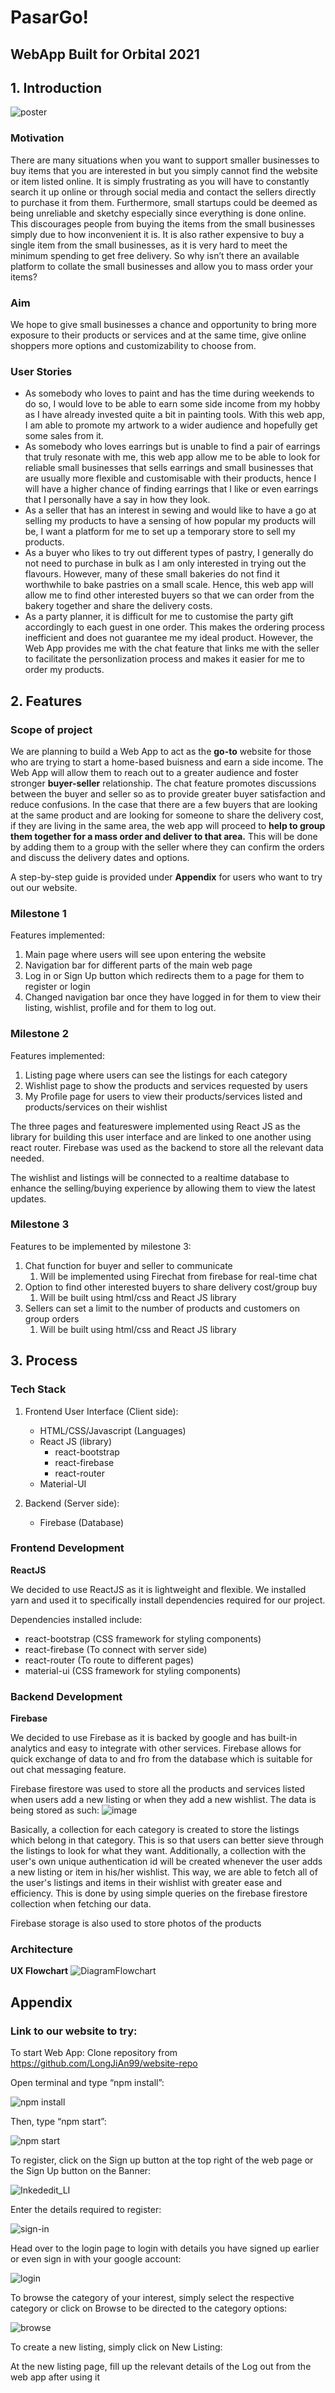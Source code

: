 # PasarGo!

## WebApp Built for Orbital 2021

## 1. Introduction
![poster](https://user-images.githubusercontent.com/77440060/119792654-70ea9f00-bf08-11eb-9ea9-bf3b7abe5b34.jpg)

### Motivation

There are many situations when you want to support smaller businesses to buy items that you are interested in but you simply cannot find the website or item listed online. It is simply frustrating as you will have to constantly search it up online or through social media and contact the sellers directly to purchase it from them. Furthermore, small startups could be deemed as being unreliable and sketchy especially since everything is done online. This discourages people from buying the items from the small businesses simply due to how inconvenient it is. It is also rather expensive to buy a single item from the small businesses, as it is very hard to meet the minimum spending to get free delivery. So why isn’t there an available platform to collate the small businesses and allow you to mass order your items?

### Aim

We hope to give small businesses a chance and opportunity to bring more exposure to their products or services and at the same time, give online shoppers more options and customizability to choose from.

### User Stories

- As somebody who loves to paint and has the time during weekends to do so, I would love to be able to earn some side income from my hobby as I have already invested quite a bit in painting tools. With this web app, I am able to promote my artwork to a wider audience and hopefully get some sales from it.
- As somebody who loves earrings but is unable to find a pair of earrings that truly resonate with me, this web app allow me to be able to look for reliable small businesses that sells earrings and small businesses that are usually more flexible and customisable with their products, hence I will have a higher chance of finding earrings that I like or even earrings that I personally have a say in how they look.
- As a seller that has an interest in sewing and would like to have a go at selling my products to have a sensing of how popular my products will be, I want a platform for me to set up a temporary store to sell my products.
- As a buyer who likes to try out different types of pastry, I generally do not need to purchase in bulk as I am only interested in trying out the flavours. However, many of these small bakeries do not find it worthwhile to bake pastries on a small scale. Hence, this web app will allow me to find other interested buyers so that we can order from the bakery together and share the delivery costs.
- As a party planner, it is difficult for me to customise the party gift accordingly to each guest in one order. This makes the ordering process inefficient and does not guarantee me my ideal product. However, the Web App provides me with the chat feature that links me with the seller to facilitate the personlization process and makes it easier for me to order my products.

## 2. Features

### Scope of project

We are planning to build a Web App to act as the **go-to** website for those who are trying to start a home-based buisness and earn a side income. The Web App will allow them to reach out to a greater audience and foster stronger **buyer-seller** relationship. The chat feature promotes discussions between the buyer and seller so as to provide greater buyer satisfaction and reduce confusions. In the case that there are a few buyers that are looking at the same product and are looking for someone to share the delivery cost, if they are living in the same area, the web app will proceed to **help to group them together for a mass order and deliver to that area.** This will be done by adding them to a group with the seller where they can confirm the orders and discuss the delivery dates and options.

A step-by-step guide is provided under **Appendix** for users who want to try out our website.

### Milestone 1

Features implemented:

1. Main page where users will see upon entering the website 
2. Navigation bar for different parts of the main web page
3. Log in or Sign Up button which redirects them to a page for them to register or login 
4. Changed navigation bar once they have logged in for them to view their listing, wishlist, profile and for them to log out. 

### Milestone 2

Features implemented:

1. Listing page where users can see the listings for each category 
2. Wishlist page to show the products and services requested by users 
3. My Profile page for users to view their products/services listed and products/services on their wishlist 

The three pages and featureswere implemented using React JS as the library for building this user interface and are linked to one another using react router. Firebase was used as the backend to store all the relevant data needed.

The wishlist and listings will be connected to a realtime database to enhance the selling/buying experience by allowing them to view the latest updates.

### Milestone 3

Features to be implemented by milestone 3:

1. Chat function for buyer and seller to communicate
    1. Will be implemented using Firechat from firebase for real-time chat
2. Option to find other interested buyers to share delivery cost/group buy
    1. Will be built using html/css and React JS library
3. Sellers can set a limit to the number of products and customers on group orders
    1. Will be built using html/css and React JS library


## 3. Process 

### Tech Stack

1. Frontend User Interface (Client side):
    - HTML/CSS/Javascript (Languages)
    - React JS (library)
        - react-bootstrap
        - react-firebase
        - react-router
    - Material-UI

2. Backend (Server side):
    - Firebase (Database)


### Frontend Development

**ReactJS**

We decided to use ReactJS as it is lightweight and flexible. We installed yarn and used it to specifically install dependencies required for our project.

Dependencies installed include:
- react-bootstrap (CSS framework for styling components)
- react-firebase (To connect with server side)
- react-router (To route to different pages)
- material-ui (CSS framework for styling components)

### Backend Development

**Firebase**

We decided to use Firebase as it is backed by google and has built-in analytics and easy to integrate with other services. Firebase allows for quick exchange of data to and fro from the database which is suitable for out chat messaging feature.

Firebase firestore was used to store all the products and services listed when users add a new listing or when they add a new wishlist. The data is being stored as such:
![image](https://user-images.githubusercontent.com/77440060/123447771-cf409580-d60c-11eb-910e-323f868fd991.png)

Basically, a collection for each category is created to store the listings which belong in that category. This is so that users can better sieve through the listings to look for what they want. Additionally, a collection with the user's own unique authentication id will be created whenever the user adds a new listing or item in his/her wishlist. This way, we are able to fetch all of the user's listings and items in their wishlist with greater ease and efficiency. This is done by using simple queries on the firebase firestore collection when fetching our data.

Firebase storage is also used to store photos of the products 

### Architecture

**UX Flowchart**
![DiagramFlowchart](https://github.com/LongJiAn99/website-repo/blob/master/src/pages/images/Obrital%20Diagram%20Flow.png)

## Appendix

### Link to our website to try:
To start Web App: 
Clone repository from https://github.com/LongJiAn99/website-repo

Open terminal and type “npm install”:

![npm install](https://user-images.githubusercontent.com/77440060/123448739-b97fa000-d60d-11eb-8935-4e8a2f5c8917.png)

Then, type “npm start”:

![npm start](https://user-images.githubusercontent.com/77440060/123448968-d1572400-d60d-11eb-8974-87645be06f48.png)

To register, click on the Sign up button at the top right of the web page or the Sign Up button on the Banner:

![Inkededit_LI](https://user-images.githubusercontent.com/77440060/123449033-e16f0380-d60d-11eb-8ac6-68b96c48cceb.jpg)

Enter the details required to register:

![sign-in](https://user-images.githubusercontent.com/77440060/123449112-f0ee4c80-d60d-11eb-84a1-7bd5fa1908df.png)

Head over to the login page to login with details you have signed up earlier or even sign in with your google account:

![login](https://user-images.githubusercontent.com/77440060/123449171-fd72a500-d60d-11eb-868f-9b0f0351ae3e.png)

To browse the category of your interest, simply select the respective category or click on Browse to be directed to the category options:

![browse](https://user-images.githubusercontent.com/77440060/123451063-f2207900-d60f-11eb-9074-4b553eb076ee.png)

To create a new listing, simply click on New Listing:

At the new listing page, fill up the relevant details of the 
Log out from the web app after using it








